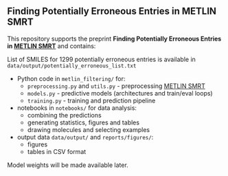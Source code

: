 ## Finding Potentially Erroneous Entries in METLIN SMRT

This repository supports the preprint **Finding Potentially Erroneous Entries in [METLIN SMRT](https://figshare.com/articles/dataset/The_METLIN_small_molecule_dataset_for_machine_learning-based_retention_time_prediction/8038913)** and contains:

List of SMILES for 1299 potentially erroneous entries is available in `data/output/potentially_erroneous_list.txt`

- Python code in `metlin_filtering/` for:
  - `preprocessing.py` and `utils.py` - preprocessing [METLIN SMRT](https://figshare.com/articles/dataset/The_METLIN_small_molecule_dataset_for_machine_learning-based_retention_time_prediction/8038913)
  - `models.py` - predictive models (architectures and train/eval loops)
  - `training.py` - training and prediction pipeline
- notebooks in `notebooks/` for data analysis:
  - combining the predictions
  - generating statistics, figures and tables
  - drawing molecules and selecting examples
- output data `data/output/` and `reports/figures/`:
    - figures 
    - tables in CSV format

Model weights will be made available later.
